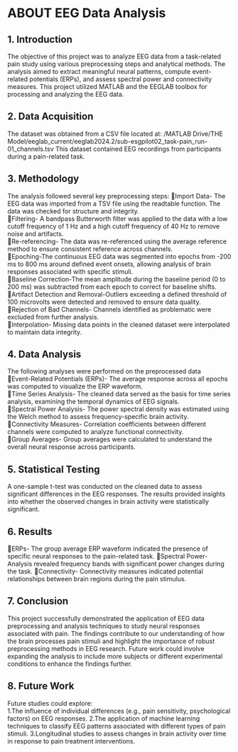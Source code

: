 # ABOUT EEG Data Analysis
## 1. Introduction
The objective of this project was to analyze EEG data from a task-related pain study using various preprocessing steps and analytical methods. The analysis aimed to extract meaningful neural patterns, compute event-related potentials (ERPs), and assess spectral power and connectivity measures. This project utilized MATLAB and the EEGLAB toolbox for processing and analyzing the EEG data.
## 2. Data Acquisition
The dataset was obtained from a CSV file located at:
/MATLAB Drive/THE Model/eeglab_current/eeglab2024.2/sub-esgpilot02_task-pain_run-01_channels.tsv
This dataset contained EEG recordings from participants during a pain-related task.

## 3. Methodology
The analysis followed several key preprocessing steps:
Import Data- The EEG data was imported from a TSV file using the readtable function. The data was checked for structure and integrity.</br>
Filtering- A bandpass Butterworth filter was applied to the data with a low cutoff frequency of 1 Hz and a high cutoff frequency of 40 Hz to remove noise and artifacts.</br>
Re-referencing- The data was re-referenced using the average reference method to ensure consistent reference across channels.</br>
Epoching-The continuous EEG data was segmented into epochs from -200 ms to 800 ms around defined event onsets, allowing analysis of brain responses associated with specific stimuli.</br>
Baseline Correction-The mean amplitude during the baseline period (0 to 200 ms) was subtracted from each epoch to correct for baseline shifts.</br>
Artifact Detection and Removal-Outliers exceeding a defined threshold of 100 microvolts were detected and removed to ensure data quality.</br>
Rejection of Bad Channels- Channels identified as problematic were excluded from further analysis.</br>
Interpolation- Missing data points in the cleaned dataset were interpolated to maintain data integrity.</br>

## 4. Data Analysis
The following analyses were performed on the preprocessed data</br>
Event-Related Potentials (ERPs)- The average response across all epochs was computed to visualize the ERP waveform.</br>
Time Series Analysis- The cleaned data served as the basis for time series analysis, examining the temporal dynamics of EEG signals.</br>
Spectral Power Analysis- The power spectral density was estimated using the Welch method to assess frequency-specific brain activity.</br>
Connectivity Measures- Correlation coefficients between different channels were computed to analyze functional connectivity.</br>
Group Averages- Group averages were calculated to understand the overall neural response across participants.</br>

## 5. Statistical Testing
A one-sample t-test was conducted on the cleaned data to assess significant differences in the EEG responses. The results provided insights into whether the observed changes in brain activity were statistically significant.

## 6. Results
ERPs- The group average ERP waveform indicated the presence of specific neural responses to the pain-related task.
Spectral Power- Analysis revealed frequency bands with significant power changes during the task.
Connectivity- Connectivity measures indicated potential relationships between brain regions during the pain stimulus.

## 7. Conclusion
This project successfully demonstrated the application of EEG data preprocessing and analysis techniques to study neural responses associated with pain. The findings contribute to our understanding of how the brain processes pain stimuli and highlight the importance of robust preprocessing methods in EEG research. Future work could involve expanding the analysis to include more subjects or different experimental conditions to enhance the findings further.

## 8. Future Work
Future studies could explore:</br>
1.The influence of individual differences (e.g., pain sensitivity, psychological factors) on EEG responses.
2.The application of machine learning techniques to classify EEG patterns associated with different types of pain stimuli.
3.Longitudinal studies to assess changes in brain activity over time in response to pain treatment interventions.

